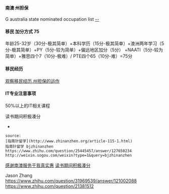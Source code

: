 
#### 南澳 州担保

G australia state nominated occupation list [--](http://www.migration.sa.gov.au/skilled-migrants/lists-of-state-nominated-occupations)

#### 移民 加分方式 75

年龄25-32岁（30分-极其简单）+本科学历（15分-极其简单）+澳洲两年学习（5分-极其简单）+PY（5分-较为简单）+偏远地区加分（5分）
+NAATI（5分-较为简单）+雅思四个7（10分-极难）/ PTE四个65（10分-难）=75分

#### 移民经历

[观察移民经历,州担保的运作](http://www.sachinese.com/yi-min-5/board-components/yi-min-zi-xun-20/topics/shen-ji-hui-zong-ao-da-li-ya-ge-zhou-zhou-dan-bao-diyshen-qing-gong-lue-da-quan-58319)

#### IT专业注意事项

50%以上的IT相关课程

读书期间积极凑分

-
```
source:
[指南针留学](http://www.zhinanzhen.org/article-115-1.html)
指南针留学 bjzhinanzhen
https://www.zhihu.com/question/25445457/answer/127650234
http://weixin.sogou.com/weixin?type=1&query=bjzhinanzhen
```

[感谢南澳服务于我真实惠](https://www.zhihu.com/question/25445457/answer/127650234)
[读书期间积极凑分](https://www.zhihu.com/question/28058132/answer/127197164)

Jason Zhang
https://www.zhihu.com/question/31969539/answer/121002088
https://www.zhihu.com/question/21381512

